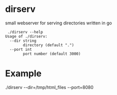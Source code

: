 # dirserv
small webserver for serving directories written in go

     ./dirserv --help
    Usage of ./dirserv:
      --dir string
        	directory (default ".")
      --port int
        	port number (default 3000)


# Example

./dirserv --dir=/tmp/html_files --port=8080
